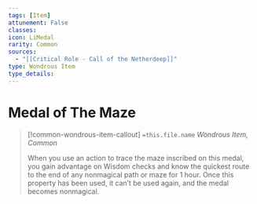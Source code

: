 ```yaml
---
tags: [Item]
attunement: False
classes: 
icon: LiMedal
rarity: Common
sources:
  - "[[Critical Role - Call of the Netherdeep]]"
type: Wondrous Item
type_details: 
---
```

# Medal of The Maze
>[!common-wondrous-item-callout] `=this.file.name`
>*Wondrous Item, Common*
>
>When you use an action to trace the maze inscribed on this medal, you gain advantage on Wisdom checks and know the quickest route to the end of any nonmagical path or maze for 1 hour. Once this property has been used, it can’t be used again, and the medal becomes nonmagical.
>
>
